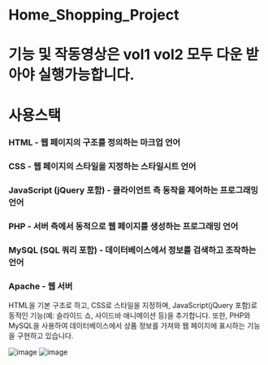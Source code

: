 # Home_Shopping_Project

# 기능 및 작동영상은 vol1 vol2 모두 다운 받아야 실행가능합니다.

# 사용스택

### HTML - 웹 페이지의 구조를 정의하는 마크업 언어
### CSS - 웹 페이지의 스타일을 지정하는 스타일시트 언어
### JavaScript (jQuery 포함) - 클라이언트 측 동작을 제어하는 프로그래밍 언어
### PHP - 서버 측에서 동적으로 웹 페이지를 생성하는 프로그래밍 언어
### MySQL (SQL 쿼리 포함) - 데이터베이스에서 정보를 검색하고 조작하는 언어
### Apache - 웹 서버
HTML을 기본 구조로 하고, CSS로 스타일을 지정하며, JavaScript(jQuery 포함)로 동적인 기능(예: 슬라이드 쇼, 사이드바 애니메이션 등)을 추가합니다. 또한, PHP와 MySQL을 사용하여 데이터베이스에서 상품 정보를 가져와 웹 페이지에 표시하는 기능을 구현하고 있습니다.

![image](https://github.com/user-attachments/assets/3082cd2b-2fea-466d-8785-c77edc1dfdab)
![image](https://github.com/user-attachments/assets/788dc4a4-c44f-4891-8289-caff59c4ac17)
